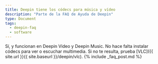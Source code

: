 ```yaml
---
title: Deepin tiene los códecs para música y vídeo
description: "Parte de la FAQ de Ayuda de Deepin"
type: Document
tags:
  - deepin-faq
  - software
---
```


Sí, y funcionan en Deepin Video y Deepin Music. No hace falta instalar códecs para ver o escuchar multimedia. Si no te resulta, prueba [VLC]({{ site.url }}{{ site.baseurl }}/deepin/vlc).
{% include _faq_post.md %}
